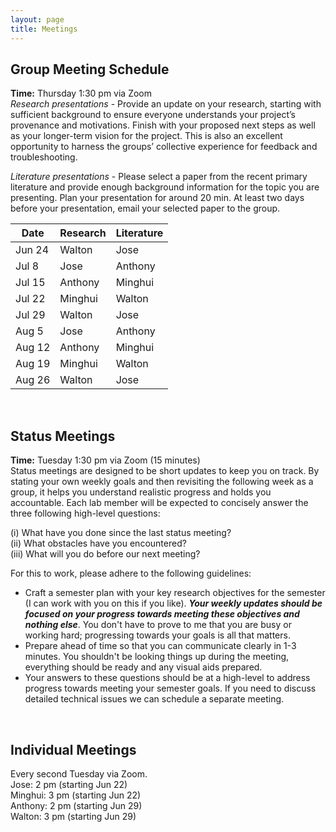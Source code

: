 ```yaml
---
layout: page
title: Meetings
---
```


## Group Meeting Schedule
**Time:** Thursday 1:30 pm via Zoom<br/>
*Research presentations* - Provide an update on your research, starting with sufficient background to ensure everyone understands your project’s provenance and motivations. Finish with your proposed next steps as well as your longer-term vision for the project. This is also an excellent opportunity to harness the groups’ collective experience for feedback and troubleshooting.<br/>

*Literature presentations* - Please select a paper from the recent primary literature and provide enough background information for the topic you are presenting. Plan your presentation for around 20 min. At least two days before your presentation, email your selected paper to the group.<br/>

<table>
  <thead>
    <tr>
      <th>Date</th>
      <th>Research</th>
      <th>Literature</th>
    </tr>
  </thead>
  <tbody>
    <tr>
      <td>Jun 24</td>
      <td>Walton</td>
      <td>Jose</td>
    </tr>
    <tr>
      <td>Jul 8</td>
      <td>Jose</td>
      <td>Anthony</td>
    </tr>
    <tr>
      <td>Jul 15</td>
      <td>Anthony</td>
      <td>Minghui</td>
    </tr>
    <tr>
      <td>Jul 22</td>
      <td>Minghui</td>
      <td>Walton</td>
    </tr>
    <tr>
      <td>Jul 29</td>
      <td>Walton</td>
      <td>Jose</td>
    </tr>
    <tr>
      <td>Aug 5</td>
      <td>Jose</td>
      <td>Anthony</td>
    </tr>
    <tr>
      <td>Aug 12</td>
      <td>Anthony</td>
      <td>Minghui</td>
    </tr>
    <tr>
      <td>Aug 19</td>
      <td>Minghui</td>
      <td>Walton</td>
    </tr>
    <tr>
      <td>Aug 26</td>
      <td>Walton</td>
      <td>Jose</td>
    </tr>
  </tbody>
</table>

<br/>

## Status Meetings
**Time:** Tuesday 1:30 pm via Zoom (15 minutes)<br/>
Status meetings are designed to be short updates to keep you on track. By stating your own weekly goals and then revisiting the following week as a group, it helps you understand realistic progress and holds you accountable. Each lab member will be expected to concisely answer the three following high-level questions:

(i) What have you done since the last status meeting?<br/>
(ii) What obstacles have you encountered?<br/>
(iii) What will you do before our next meeting?<br/>

For this to work, please adhere to the following guidelines: <br/>

- Craft a semester plan with your key research objectives for the semester (I can work with you on this if you like). ***Your weekly updates should be focused on your progress towards meeting these objectives and nothing else***. You don't have to prove to me that you are busy or working hard; progressing towards your goals is all that matters.<br/>
- Prepare ahead of time so that you can communicate clearly in 1-3 minutes. You shouldn't be looking things up during the meeting, everything should be ready and any visual aids prepared.
- Your answers to these questions should be at a high-level to address progress towards meeting your semester goals. If you need to discuss detailed technical issues we can schedule a separate meeting.


<br/>

## Individual Meetings
Every second Tuesday via Zoom.<br/>
Jose: 2 pm (starting Jun 22)<br/>
Minghui: 3 pm (starting Jun 22)<br/>
Anthony: 2 pm (starting Jun 29)<br/>
Walton: 3 pm (starting Jun 29)<br/>




